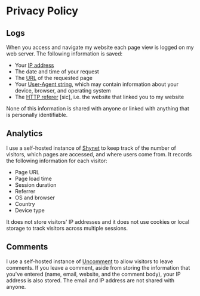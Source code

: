 # Privacy Policy

## Logs

When you access and navigate my website each page view is logged on my web server. The following information is saved:

* Your [IP address](https://en.wikipedia.org/wiki/IP_address)
* The date and time of your request
* The [URL](https://en.wikipedia.org/wiki/URL) of the requested page
* Your [User-Agent string](https://en.wikipedia.org/wiki/User_agent#Use_in_HTTP), which may contain information about your device, browser, and operating system
* The [HTTP referer](https://en.wikipedia.org/wiki/HTTP_referer) [sic], i.e. the website that linked you to my website

None of this information is shared with anyone or linked with anything that is personally identifiable.

## Analytics

I use a self-hosted instance of [Shynet](https://github.com/milesmcc/shynet) to keep track of the number of visitors, which pages are accessed, and where users come from. It records the following information for each visitor:

* Page URL
* Page load time
* Session duration
* Referrer
* OS and browser
* Country
* Device type

It does not store visitors' IP addresses and it does not use cookies or local storage to track visitors across multiple sessions.

## Comments

I use a self-hosted instance of [Uncomment](https://github.com/nielssp/uncomment) to allow visitors to leave comments. If you leave a comment, aside from storing the information that you've entered (name, email, website, and the comment body), your IP address is also stored. The email and IP address are not shared with anyone.
